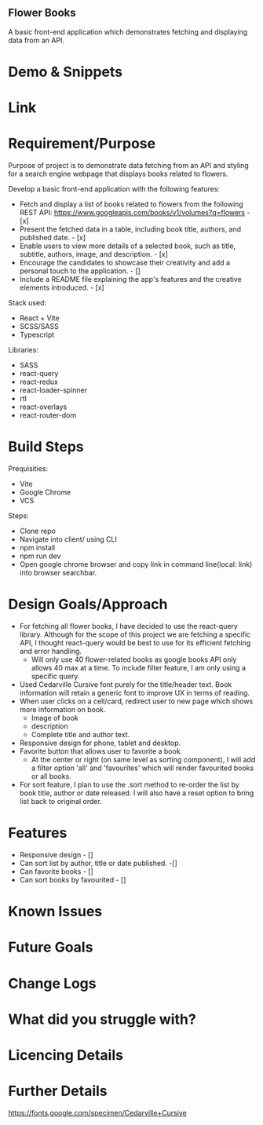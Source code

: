 ## Flower Books

A basic front-end application which demonstrates fetching and displaying data from an API.

# Demo & Snippets

<!-- ![Alt Text](./project-demo.gif) -->

# Link

# Requirement/Purpose

Purpose of project is to demonstrate data fetching from an API and styling for a search engine webpage that displays books related to flowers.

Develop a basic front-end application with the following features:

- Fetch and display a list of books related to flowers from the following REST API: https://www.googleapis.com/books/v1/volumes?q=flowers - [x]
- Present the fetched data in a table, including book title, authors, and published date. - [x]
- Enable users to view more details of a selected book, such as title, subtitle, authors, image, and description. - [x]
- Encourage the candidates to showcase their creativity and add a personal touch to the application. - []
- Include a README file explaining the app's features and the creative elements introduced. - [x]

Stack used:

- React + Vite
- SCSS/SASS
- Typescript

Libraries:

- SASS
- react-query
- react-redux
- react-loader-spinner
- rtl
- react-overlays
- react-router-dom

# Build Steps

Prequisities:

- Vite
- Google Chrome
- VCS

Steps:

- Clone repo
- Navigate into client/ using CLI
- npm install
- npm run dev
- Open google chrome browser and copy link in command line(local: link) into browser searchbar.

# Design Goals/Approach

- For fetching all flower books, I have decided to use the react-query library. Although for the scope of this project we are fetching a specific API, I thought react-query would be best to use for its efficient fetching and error handling.
  - Will only use 40 flower-related books as google books API only allows 40 max at a time. To include filter feature, I am only using a specific query.
- Used Cedarville Cursive font purely for the title/header text. Book information will retain a generic font to improve UX in terms of reading.
- When user clicks on a cell/card, redirect user to new page which shows more information on book.
  - Image of book
  - description
  - Complete title and author text.
- Responsive design for phone, tablet and desktop.
- Favorite button that allows user to favorite a book.
  - At the center or right (on same level as sorting component), I will add a filter option 'all' and 'favourites' which will render favourited books or all books.
- For sort feature, I plan to use the .sort method to re-order the list by book title, author or date released. I will also have a reset option to bring list back to original order.

# Features

- Responsive design - []
- Can sort list by author, title or date published. -[]
- Can favorite books - []
- Can sort books by favourited - []

# Known Issues

# Future Goals

# Change Logs

# What did you struggle with?

# Licencing Details

# Further Details

https://fonts.google.com/specimen/Cedarville+Cursive
